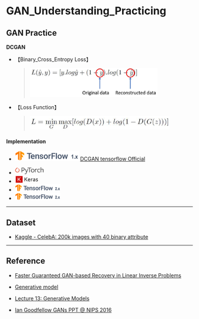 # GAN_Understanding_Practicing

## GAN Practice

**DCGAN**

- 【Binary_Cross_Entropy Loss】    
  > ![Binary CrossEntropy loss](README/images/binary_crossentropy.png) 
    
- 【Loss Function】    
  > ![CGAN loss](README/images/dcgan.png) 

#### Implementation 
- ![tf1](README/images/tf1.png)  [DCGAN tensorflow Official](https://github.com/tensorflow/docs-l10n/blob/master/site/zh-cn/tutorials/generative/dcgan.ipynb)

- <img src="./README/images/pytorch.png" height="20">

- <img src="./README/images/keras.png" height="20">

- <img src="./README/images/tf2.png" height="20">

- <img src="./README/images/tf2.png" height="20">

********

## Dataset

- [Kaggle - CelebA: 200k images with 40 binary attribute](https://www.kaggle.com/jessicali9530/celeba-dataset/data#)

********

## Reference

- [Faster Guaranteed GAN-based Recovery in Linear Inverse Problems](http://www.ima.umn.edu/materials/2019-2020/SW10.14-18.19/28282/IMA2019_Computation_Imaging_Talk_Bresler_Slides.pdf)

- [Generative model](https://en.wikipedia.org/wiki/Generative_model)

- [Lecture 13: Generative Models](http://cs231n.stanford.edu/slides/2017/cs231n_2017_lecture13.pdf)

- [Ian Goodfellow GANs PPT @ NIPS 2016](http://www.iangoodfellow.com/slides/2016-12-04-NIPS.pdf)